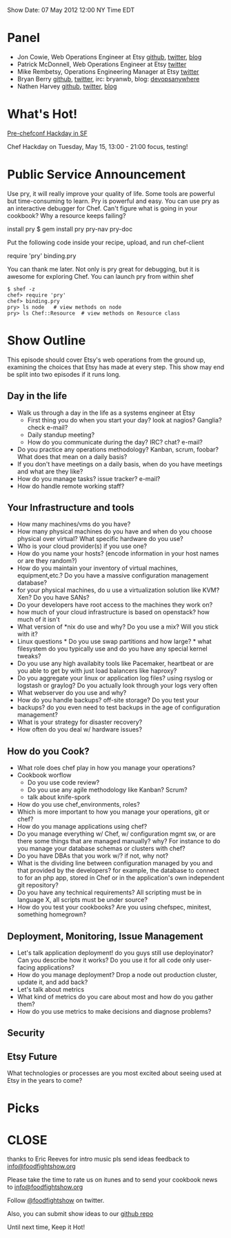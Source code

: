 Show Date: 07 May 2012  12:00 NY Time EDT

Panel
====

* Jon Cowie, Web Operations Engineer at Etsy [github](http://github.com/jonlives), [twitter](http://twitter.com/jonlives), [blog](http://blog.mycrot.ch)
* Patrick McDonnell, Web Operations Engineer at Etsy [twitter](http://twitter.com/mcdonnps)
* Mike Rembetsy, Operations Engineering Manager at Etsy [twitter](http://twitter.com/mrembetsy)
* Bryan Berry [github](http://github.com/bryanwb), [twitter](http://twitter.com/bryanwb), irc: bryanwb, blog: [devopsanywhere](http://devopsanywhere.blogspot.com)
* Nathen Harvey  [github](http://github.com/nathenharvey), [twitter](http://twitter.com/nathenharvey), [blog](http://www.nathenharvey.com/)


What's Hot!
===========

[Pre-chefconf Hackday in SF](http://www.meetup.com/San-Francisco-DevOps/events/26447591/)

Chef Hackday on Tuesday, May 15, 13:00 - 21:00 
focus, testing!

Public Service Announcement
===========================

Use pry, it will really improve your quality of life. Some tools are
powerful but time-consuming to learn. Pry is powerful and easy. You
can use pry as an interactive debugger for Chef. Can't figure what is
going in your cookbook? Why a resource keeps failing? 

install pry
     $ gem install pry pry-nav pry-doc

Put the following code inside your recipe, upload, and run chef-client

require 'pry'
binding.pry
        
You can thank me later. Not only is pry great for debugging, but it is
awesome for exploring Chef. You can launch pry from within shef

    $ shef -z
    chef> require 'pry'
    chef> binding.pry
    pry> ls node   # view methods on node
    pry> ls Chef::Resource  # view methods on Resource class



Show Outline
============

This episode should cover Etsy's web operations from the ground up,
examining the choices that Etsy has made at every step. This show may
end be split into two episodes if it runs long.

Day in the life
---------------

* Walk us through a day in the life as a systems engineer at Etsy
     * First thing you do when you start your day? look at nagios?
     Ganglia? check e-mail?
     * Daily standup meeting?
     * How do you communicate during the day? IRC? chat? e-mail?
* Do you practice any operations methodology? Kanban, scrum, foobar?
   What does that mean on a daily basis?
* If you don't have meetings on a daily basis, when do you have
  meetings and what are they like?
* How do you manage tasks? issue tracker? e-mail?
* How do handle remote working staff?

Your Infrastructure and tools
-----------------------------

* How many machines/vms do you have?
* How many physical machines do you have and when do you choose physical
over virtual? What specific hardware do you use?
* Who is your cloud provider(s) if you use one?
* How do you name your hosts? (encode information in your host names or
are they random?)
* How do you maintain your inventory of virtual machines,
equipment,etc.? Do you have a massive configuration management
database?
* for your physical machines, do u use a virtualization solution like
  KVM? Xen? Do you have SANs?
* Do your developers have root access to the machines they work on?
* how much of your cloud infrastructure is based on openstack? how
  much of it isn't
* What version of *nix do use and why? Do you use a mix? Will you stick
with it?
* Linux questions
      * Do you use swap partitions and how large?
      * what filesystem do you typically use and do you have any
        special kernel tweaks?
* Do you use any high availabity tools like Pacemaker, heartbeat or
  are you able to get by with just load balancers like haproxy?
* Do you aggregate your linux or application log files? using rsyslog
  or logstash or graylog? Do you actually look through your logs very often
* What webserver do you use and why?
* How do you handle backups? off-site storage? Do you test your
* backups? do you even need to test backups in the age of
  configuration management?
* What is your strategy for disaster recovery?
* How often do you deal w/ hardware issues?

How do you Cook?
----------------

* What role does chef play in how you manage your operations?
* Cookbook worflow
  * Do you use code review? 
  * Do you use any agile methodology like Kanban? Scrum?
  * talk about knife-spork
* How do you use chef_environments, roles?
* Which is more important to how you manage your operations, git or chef?
* How do you manage applications using chef? 
* Do you manage everything w/ Chef, w/ configuration mgmt sw, or are
  there some things that are managed manually? why? For instance to
  do you manage your database schemas or clusters with chef?
* Do you have DBAs that you work w/? if not, why not?  
* What is the dividing line between configuration managed by you and
  that provided by the developers? for example, the database to
  connect to for an php app, stored in Chef or in the application's
  own independent git repository?
* Do you have any technical requirements? All scripting must be in
  language X, all scripts must be under source?
* How do you test your cookbooks? Are you using chefspec, minitest,
  something homegrown?


Deployment, Monitoring, Issue Management
----------------------------------------

* Let's talk application deployment! do you guys still use
  deployinator? Can you describe how it works? Do you use it for all
  code only user-facing applications?
* How do you manage deployment? Drop a node out production cluster,
  update it, and add back?
* Let's talk about metrics
* What kind of metrics do you care about most and how do you gather
  them?
* How do you use metrics to make decisions and diagnose problems?  

Security
--------




Etsy Future
-----------

What technologies or processes are you most excited about seeing used
at Etsy in the years to come?



Picks
=====





CLOSE
=====

thanks to Eric Reeves for intro music
pls send ideas feedback to info@foodfightshow.org

Please take the time to rate us on itunes and to send your cookbook
news to info@foodfightshow.org

Follow [@foodfightshow](http://twitter.com/foodfightshow) on twitter.

Also, you can submit show ideas to our [github repo](https://github.com/foodfight/showz)

Until next time, Keep it Hot!
